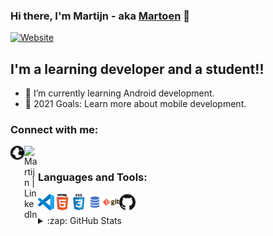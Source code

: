 ### Hi there, I'm Martijn - aka [Martoen][website] 👋

[![Website](https://img.shields.io/website?down_color=red&down_message=DOWN&label=martoen.nl&style=for-the-badge&up_color=green&up_message=UP&url=https%3A%2F%2Fmartoen.nl)](https://martoen.nl)

## I'm a learning developer and a student!!

- 🌱 I’m currently learning Android development.
- 🥅 2021 Goals: Learn more about mobile development.

### Connect with me:

[<img align="left" alt="Martoen.nl" width="22px" src="https://raw.githubusercontent.com/iconic/open-iconic/master/svg/globe.svg" />][website]
[<img align="left" alt="Martijn | LinkedIn" width="22px" src="https://cdn.jsdelivr.net/npm/simple-icons@v3/icons/linkedin.svg" />][linkedin]

<br />

### Languages and Tools:

<img align="left" alt="Visual Studio Code" width="26px" src="https://raw.githubusercontent.com/github/explore/80688e429a7d4ef2fca1e82350fe8e3517d3494d/topics/visual-studio-code/visual-studio-code.png" />
<img align="left" alt="HTML5" width="26px" src="https://raw.githubusercontent.com/github/explore/80688e429a7d4ef2fca1e82350fe8e3517d3494d/topics/html/html.png" />
<img align="left" alt="CSS3" width="26px" src="https://raw.githubusercontent.com/github/explore/80688e429a7d4ef2fca1e82350fe8e3517d3494d/topics/css/css.png" />
<img align="left" alt="SQL" width="26px" src="https://raw.githubusercontent.com/github/explore/80688e429a7d4ef2fca1e82350fe8e3517d3494d/topics/sql/sql.png" />
<img align="left" alt="Git" width="26px" src="https://raw.githubusercontent.com/github/explore/80688e429a7d4ef2fca1e82350fe8e3517d3494d/topics/git/git.png" />
<img align="left" alt="GitHub" width="26px" src="https://raw.githubusercontent.com/github/explore/78df643247d429f6cc873026c0622819ad797942/topics/github/github.png" />

<br />
<br />

<details>
  <summary>:zap: GitHub Stats</summary>

  <img align="left" alt="Martoen's GitHub Stats" src="https://github-readme-stats.vercel.app/api?username=Martoen&show_icons=true&hide_border=true" />

</details>

[website]: https://martoen.nl
[linkedin]: https://www.linkedin.com/in/martijn-schermers

